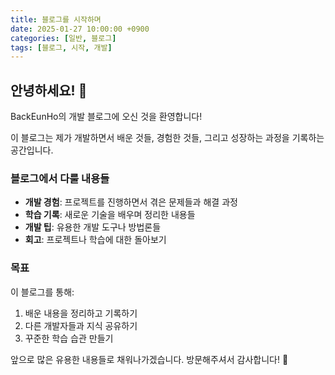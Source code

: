 ```yaml
---
title: 블로그를 시작하며
date: 2025-01-27 10:00:00 +0900
categories: [일반, 블로그]
tags: [블로그, 시작, 개발]
---
```


## 안녕하세요! 👋

BackEunHo의 개발 블로그에 오신 것을 환영합니다!

이 블로그는 제가 개발하면서 배운 것들, 경험한 것들, 그리고 성장하는 과정을 기록하는 공간입니다.

### 블로그에서 다룰 내용들

- **개발 경험**: 프로젝트를 진행하면서 겪은 문제들과 해결 과정
- **학습 기록**: 새로운 기술을 배우며 정리한 내용들
- **개발 팁**: 유용한 개발 도구나 방법론들
- **회고**: 프로젝트나 학습에 대한 돌아보기

### 목표

이 블로그를 통해:
1. 배운 내용을 정리하고 기록하기
2. 다른 개발자들과 지식 공유하기
3. 꾸준한 학습 습관 만들기

앞으로 많은 유용한 내용들로 채워나가겠습니다. 
방문해주셔서 감사합니다! 🚀 